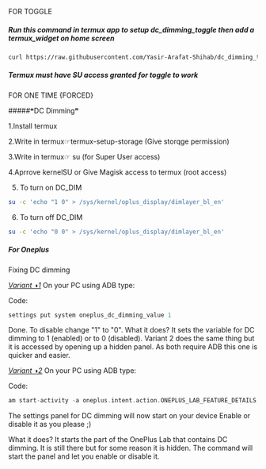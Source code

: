 FOR TOGGLE

##### Run this command in termux app to setup dc_dimming_toggle then add a termux_widget on home screen

```bash
curl https://raw.githubusercontent.com/Yasir-Arafat-Shihab/dc_dimming_toggle/main/setup.sh | bash
```

##### Termux must have SU access granted for toggle to work

FOR ONE TIME {FORCED}

#####❝DC Dimming❞

1.Install termux 

2.Write in termux☞termux-setup-storage
(Give storqge permission)

3.Write in termux☞ su 
(for Super User access)

4.Aprrove kernelSU or Give Magisk access to termux 
(root access) 

5. To turn on DC_DIM

```bash
su -c 'echo "1 0" > /sys/kernel/oplus_display/dimlayer_bl_en'
```

6. To turn off DC_DIM
```bash
su -c 'echo "0 0" > /sys/kernel/oplus_display/dimlayer_bl_en'
```

##### For Oneplus 
Fixing DC dimming​


<ins>*Variant ◑1*</ins>
On your PC using ADB type:

Code:
```adb shell
settings put system oneplus_dc_dimming_value 1
```
Done. To disable change "1" to "0".
What it does? It sets the variable for DC dimming to 1 (enabled) or to 0 (disabled). Variant 2 does the same thing but it is accessed by opening up a hidden panel. As both require ADB this one is quicker and easier.​


<ins>*Variant ◑2*</ins>
On your PC using ADB type:

Code:
```adb shell
am start-activity -a oneplus.intent.action.ONEPLUS_LAB_FEATURE_DETAILS -e oneplus_lab_feature_key oneplus_dc_dimming_value
```

The settings panel for DC dimming will now start on your device
Enable or disable it as you please ;)


What it does? It starts the part of the OnePlus Lab that contains DC dimming. It is still there but for some reason it is hidden. The command will start the panel and let you enable or disable it.
